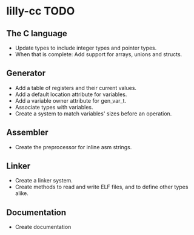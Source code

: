# lilly-cc TODO

## The C language
- Update types to include integer types and pointer types.
- When that is complete: Add support for arrays, unions and structs.

## Generator
- Add a table of registers and their current values.
- Add a default location attribute for variables.
- Add a variable owner attribute for gen_var_t.
- Associate types with variables.
- Create a system to match variables' sizes before an operation.

## Assembler
- Create the preprocessor for inline asm strings.

## Linker
- Create a linker system.
- Create methods to read and write ELF files, and to define other types alike.

## Documentation
- Create documentation
